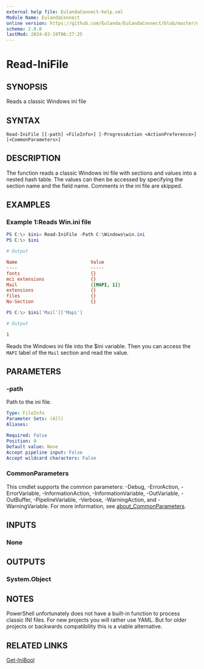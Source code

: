 ```yaml
---
external help file: EulandaConnect-help.xml
Module Name: EulandaConnect
online version: https://github.com/Eulanda/EulandaConnect/blob/master/docs/Read-IniFile.md
schema: 2.0.0
lastMod: 2024-03-19T06:27:25
---
```


# Read-IniFile

## SYNOPSIS
Reads a classic Windows ini file

## SYNTAX

```
Read-IniFile [[-path] <FileInfo>] [-ProgressAction <ActionPreference>] [<CommonParameters>]
```

## DESCRIPTION
The function reads a classic Windows ini file with sections and values into a nested hash table. The values can then be accessed by specifying the section name and the field name. Comments in the ini file are skipped.

## EXAMPLES

### Example 1:Reads Win.ini file
```powershell
PS C:\> $ini= Read-IniFile -Path C:\Windows\win.ini
PS C:\> $ini
```

```ini
# Output

Name                           Value
----                           -----
fonts                          {}
mci extensions                 {}
Mail                           {[MAPI, 1]}
extensions                     {}
files                          {}
No-Section                     {}
```

```powershell
PS C:\> $ini['Mail']['Mapi']
```

```ini
# Output

1
```

Reads the Windows ini file into the $ini variable. Then you can access the `MAPI` label of the `Mail` section and read the value.

## PARAMETERS

### -path
Path to the ini file.

```yaml
Type: FileInfo
Parameter Sets: (All)
Aliases:

Required: False
Position: 0
Default value: None
Accept pipeline input: False
Accept wildcard characters: False
```


### CommonParameters
This cmdlet supports the common parameters: -Debug, -ErrorAction, -ErrorVariable, -InformationAction, -InformationVariable, -OutVariable, -OutBuffer, -PipelineVariable, -Verbose, -WarningAction, and -WarningVariable. For more information, see [about_CommonParameters](http://go.microsoft.com/fwlink/?LinkID=113216).

## INPUTS

### None

## OUTPUTS

### System.Object
## NOTES

PowerShell unfortunately does not have a built-in function to process classic INI files. For new projects you will rather use YAML. But for older projects or backwards compatibility this is a viable alternative.

## RELATED LINKS

[Get-IniBool](./functions/Get-IniBool.md)




